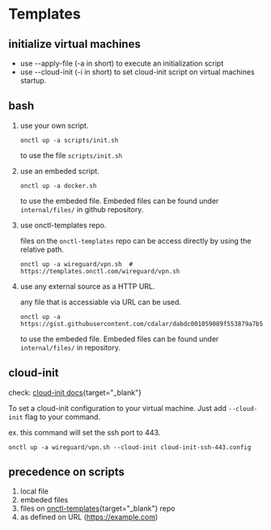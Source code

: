 # Templates

## initialize virtual machines

- use --apply-file (-a in short) to execute an initialization script 
- use --cloud-init (-i in short) to set cloud-init script on virtual machines startup.  

## bash

1. use your own script. 

    ```
    onctl up -a scripts/init.sh 
    ```
    to use the file `scripts/init.sh`

1. use an embeded script.

    ```
    onctl up -a docker.sh
    ```
    to use the embeded file. Embeded files can be found under `internal/files/` in github repository.

1. use onctl-templates repo. 

    files on the `onctl-templates` repo can be access directly by using the relative path.

    ```
    onctl up -a wireguard/vpn.sh  # https://templates.onctl.com/wireguard/vpn.sh
    ```

1. use any external source as a HTTP URL.

    any file that is accessiable via URL can be used. 

    ```
    onctl up -a https://gist.githubusercontent.com/cdalar/dabdc001059089f553879a7b535e9b21/raw/02f336857b04eb13bc7ceeec1e66395bd615824b/helloworld.sh
    ```
    to use the embeded file. Embeded files can be found under `internal/files/` in repository.

## cloud-init 

check: [cloud-init docs](https://cloudinit.readthedocs.io/en/latest/){target="_blank"}

To set a cloud-init configuration to your virtual machine. Just add `--cloud-init` flag to your command. 

ex. this command will set the ssh port to 443.
```
onctl up -a wireguard/vpn.sh --cloud-init cloud-init-ssh-443.config
```

## precedence on scripts
1. local file
1. embeded files
1. files on [onctl-templates](https://github.com/cdalar/onctl-templates){target="_blank"} repo
1. as defined on URL (https://example.com)
